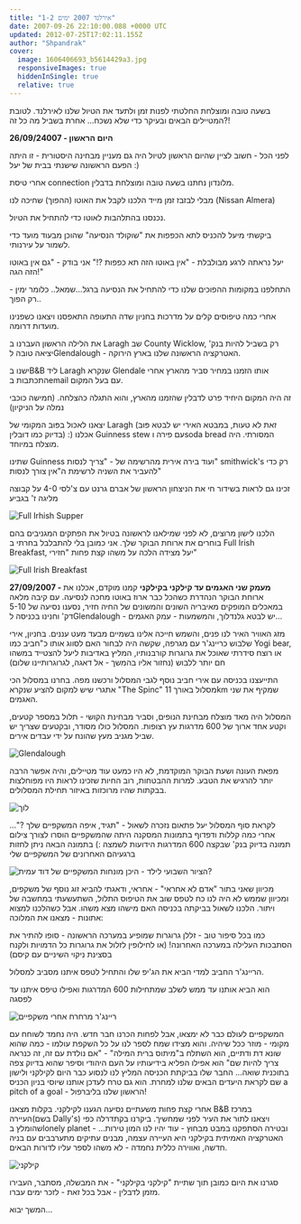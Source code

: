 ```yaml
---
title: "אירלנד 2007 ימים 1-2"
date: 2007-09-26 22:10:00.088 +0000 UTC
updated: 2012-07-25T17:02:11.155Z
author: "Shpandrak"
cover:
  image: 1606406693_b5614429a3.jpg
  responsiveImages: true
  hiddenInSingle: true
  relative: true
---
```


בשעה טובה ומוצלחת החלטתי לפנות זמן ולתעד את הטיול שלנו לאירלנד. לטובת המטיילים הבאים ובעיקר כדי שלא נשכח... אחרת בשביל מה כל זה?!

**26/09/24007 - היום הראשון**

לפני הכל - חשוב לציין שהיום הראשון לטיול היה גם מעניין מבחינה היסטורית - זו היתה הפעם הראשונה שישנתי בבית של יעל :)

אחרי טיסת connection מלונדון נחתנו בשעה טובה ומוצלחת בדבלין.

מבלי לבזבז זמן מייד הלכנו לקבל את האוטו (ההפוך) שחיכה לנו (Nissan Almera)

נכנסנו בהתלהבות לאוטו כדי להתחיל את הטיול.

ביקשתי מיעל להכניס לתא הכפפות את "שוקולד הנסיעה" שהוכן מבעוד מועד כדי לשמור על עירנותי.

יעל נראתה לרגע מבולבלת - "אין באוטו הזה תא כפפות ?!" אני בודק - "גם אין באוטו הזה הגה!"

התחלפנו במקומות ההפוכים שלנו כדי להתחיל את הנסיעה ברגל...שמאל.. כלומר ימין - רק הפוך..

אחרי כמה טיפוסים קלים על מדרכות בחניון שדה התעופה התאפסנו ויצאנו כשפנינו מועדות דרומה.

את הלילה הראשון העברנו ב Laragh שב County Wicklow, רק בשביל להיות בנק' יציאה טובה לGlendalough - האטרקציה הראשונה שלנו בארץ הירוקה.

ישנו בB&amp;B ליד Laragh שנקרא Glendale אותו הזמנו במחיר סביר מהארץ אחרי התכתבות בemail עם בעל המקום.

זה היה המקום היחיד פרט לדבלין שהזמנו מהארץ, והוא התגלה כהצלחה. (חמישה כוכבי נמלה על הניקיון)

יצאנו לאכול בפּוּב המקומי של Laragh (זאת לא טעות, במבטא האירי יש לבטא פּוּב בדיוק כמו דוּבּלין) :) אכלנו Guinness stew עם פירה וsoda bread המסורתי. היה מוצלח במיוחד.

שתינו Guinness ועוד בירה אירית מהרשימה של - "צריך לנסות" smithwick's רק כדי להעביר את השניה לרשימת ה"אין צורך לנסות"

זכינו גם לראות בשידור חי את הניצחון הראשון של אברם גרנט עם צ'לסי 4-0 על קבוצה מליגה ז' בגביע

![](1606406693_b5614429a3.jpg "Full Irhish Supper")

הלכנו לישון מרוצים, לא לפני שמילאנו לראשונה בטיול את הפתקים המגניבים בהם בוחרים את ארוחת הבוקר שלך. אני כמובן בלי להתבלבל בחרתי ב Full Irish Breakfast, יעל מצידה הלכה על משהו קצת פחות "חזירי"

![](1606452707_9702f811d3.jpg "Full Irish Breakfast")

**27/09/2007 - מעמק שני האגמים עד קילקני בקילקני** קמנו מוקדם, אכלנו את ארוחת הבוקר הנהדרת כשהכל כבר ארוז באוטו מחכה לנסיעה. עם קיבה מלאה במאכלים המופקים מאיבריה השונים והמשונים של החיה חזיר, נסענו נסיעה של 5-10 דק' וחנינו בכניסה לGlendalough - יש לבטא גלנדלוך, והמשמעות - עמק האגמים...

מזג האוויר האיר לנו פנים, והשמש חייכה אלינו בשמיים מבעד מעט עננים. בחניון, אירי שלבוש כריינג'ר עם מגרפה, שקשה היה לבחור האם לסווג אותו כ"חביב כמו Yogi bear, או רוצח סידרתי שאוכל את גרוגרות קורבנותיו, המליץ באדיבות ליעל להצטייד במשהו חם יותר ללבוש (נחזור אליו בהמשך - אל דאגה, לגרוגרותיינו שלום)

התייעצנו בכניסה עם אירי חביב נוסף לגבי המסלול ורכשנו מפה. בחרנו במסלול הכי אתגרי שיש למקום להציע שנקרא "The Spinc" מסלול באורך 11km שמקיף את שני האגמים.

המסלול היה מאד מוצלח מבחינת הנופים, וסביר מבחינת הקושי - תלול במספר קטעים, וקטע אחד ארוך של 600 מדרגות עץ רצופות. המסלול כולו מסודר, ובקטעים שצריך יש שביל מגניב מעץ שהונח על ידי עבדים אירים.

![Glendalough](1607193115_54dbb053e2_b.jpg "שביל עץ שהונח על ידי עבדים אירים")

מפאת העונה ושעת הבוקר המוקדמת, לא היו כמעט עוד מטיילים, והיה אפשר הרבה יותר להרגיש את הטבע. למרות ההבטחות, רוב החיות שזכינו לראות היו מפוחלצות בבקתות שהיו מרוכזות באיזור תחילת המסלולים.

![](1607373477_39c7009303.jpg "לוך")

לקראת סוף המסלול יעל פתאום נזכרה לשאול - "תגיד, איפה המשקפיים שלך ?"... אחרי כמה קללות ודפדוף בתמונות המסקנה היתה שהמשקפיים הוסרו לצורך צילום תמונה בדיוק בנק' שבקצה 600 המדרגות הידועות לשמצה :) בתמונה הבאה ניתן לחזות ברגעיהם האחרונים של המשקפיים שלי

![](1606614435_4219f51a65.jpg "הציור השבועי לילד - היכן מונחות המשקפיים של דוד עמית?")

מכיוון שאני בתור "אדם לא אחראי" - אחראי, ודאגתי להביא זוג נוסף של משקפים, ומכיוון שממש לא היה לנו כח לטפס שוב את הטיפוס התלול, השתעשעתי במחשבה של ויתור. הלכנו לשאול בביקתה בכניסה האם מישהו מצא משהו. אבל כשהלכנו למצוא אתונות - מצאנו את המלוכה:

כמו בכל סיפור טוב - זללן גרוגרות שמופיע במערכה הראשונה - סופו להתיר את הסתבכות העלילה במערכה האחרונה! (או לחילופין לזלול את גרוגרות כל הדמויות ולקנח בסצינת ניקוי השיניים עם קיסם)

הריינג'ר החביב למדי הביא את הג'יפ שלו והתחיל לטפס איתנו מסביב למסלול.

הוא הביא אותנו עד ממש לשלב שמתחילות 600 המדרגות ואפילו טיפס איתנו עד לפסגה

![](1608365662_614d8a2a8f.jpg "ריינג'ר מרחרח אחרי משקפיים")

המשקפיים לעולם כבר לא ימצאו, אבל לפחות הכרנו חבר חדש. היה נחמד לשוחח עם מקומי - מוזר ככל שיהיה. והוא מצידו שמח לספר לנו על כל השקפת עולמו - כמה שהוא שונא דת ודתיים, הוא השתלח ב"מיתוס ברית המילה" - "אם נולדת עם זה, זה כנראה צריך להיות שם" הוא אפילו הפליא בידיעותיו על העם היהודי וסיפר שהוא בדיוק צפה בתוכנית שואה... החבר שלו בביקתת הכניסה המליץ לנו לנסוע כבר היום לקילקני ולישון שם לקראת היעדים הבאים שלנו למחרת. הוא גם טרח לעדכן אותנו שיוסי בניון הכניס a pitch of a goal - הראשון שלנו בליברפול!

אחרי קצת פחות משעתיים נסיעה הגענו לקילקני. בקלות מצאנו B&amp;B במרכז העיירה(בשם Dally's) ויצאנו לתור את העיר לפני שמחשיך. ביקרנו בקתדרלה כפי שהומלץ בlonely planet - ובטירה הסתפקנו במבט מבחוץ - עוד יהיו לנו המון טירות... האטרקציה האמיתית בקילקני היא העיירה עצמה, מבנים עתיקים מתערבבים עם בניה חדשה, ואווירה כללית נחמדה - לא משהו לספר עליו לדורות הבאים.

![](1607626057_33f1f89cbf.jpg "קילקני")

סגרנו את היום כמובן תוך שתיית "קילקני בקילקני" - את המבשלה, מסתבר, העבירו מזמן לדבלין - אבל בכל זאת - לזכר ימים עברו.

המשך יבוא...
